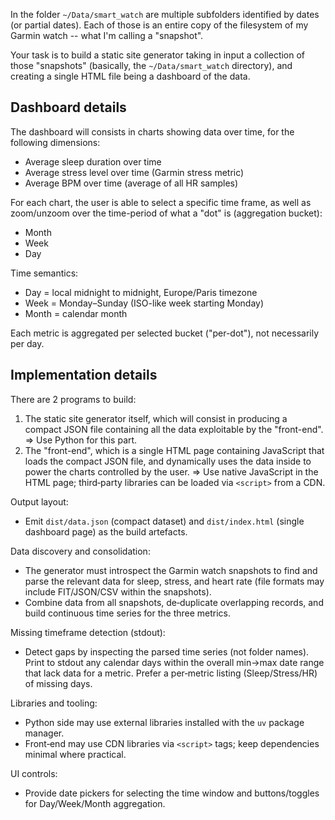 In the folder `~/Data/smart_watch` are multiple subfolders identified by dates (or partial dates). Each of those is an entire copy of the filesystem of my Garmin watch -- what I'm calling a "snapshot".

Your task is to build a static site generator taking in input a collection of those "snapshots" (basically, the `~/Data/smart_watch` directory), and creating a single HTML file being a dashboard of the data.

## Dashboard details

The dashboard will consists in charts showing data over time, for the following dimensions:

 - Average sleep duration over time
 - Average stress level over time (Garmin stress metric)
 - Average BPM over time (average of all HR samples)

For each chart, the user is able to select a specific time frame, as well as zoom/unzoom over the time-period of what a "dot" is (aggregation bucket):

 - Month
 - Week
 - Day

Time semantics:
- Day = local midnight to midnight, Europe/Paris timezone
- Week = Monday–Sunday (ISO-like week starting Monday)
- Month = calendar month

Each metric is aggregated per selected bucket ("per-dot"), not necessarily per day.

## Implementation details

There are 2 programs to build:

 1. The static site generator itself, which will consist in producing a compact JSON file containing all the data exploitable by the "front-end". => Use Python for this part.
 2. The "front-end", which is a single HTML page containing JavaScript that loads the compact JSON file, and dynamically uses the data inside to power the charts controlled by the user. => Use native JavaScript in the HTML page; third‑party libraries can be loaded via `<script>` from a CDN.

Output layout:
- Emit `dist/data.json` (compact dataset) and `dist/index.html` (single dashboard page) as the build artefacts.

Data discovery and consolidation:
- The generator must introspect the Garmin watch snapshots to find and parse the relevant data for sleep, stress, and heart rate (file formats may include FIT/JSON/CSV within the snapshots).
- Combine data from all snapshots, de‑duplicate overlapping records, and build continuous time series for the three metrics.

Missing timeframe detection (stdout):
- Detect gaps by inspecting the parsed time series (not folder names). Print to stdout any calendar days within the overall min→max date range that lack data for a metric. Prefer a per‑metric listing (Sleep/Stress/HR) of missing days.

Libraries and tooling:
- Python side may use external libraries installed with the `uv` package manager.
- Front‑end may use CDN libraries via `<script>` tags; keep dependencies minimal where practical.

UI controls:
- Provide date pickers for selecting the time window and buttons/toggles for Day/Week/Month aggregation.

